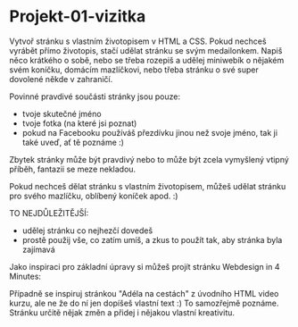 # Projekt-01-vizitka

Vytvoř stránku s vlastním životopisem v HTML a CSS. Pokud nechceš vyrábět přímo životopis, stačí udělat stránku se svým medailonkem. Napiš něco krátkého o sobě, nebo se třeba rozepiš a udělej miniwebík o nějakém svém koníčku, domácím mazlíčkovi, nebo třeba stránku o své super dovolené někde v zahraničí.

Povinné pravdivé součásti stránky jsou pouze:
- tvoje skutečné jméno
- tvoje fotka (na které jsi poznat)
- pokud na Facebooku používáš přezdívku jinou než svoje jméno, tak ji také uveď, ať tě poznáme :)

Zbytek stránky může být pravdivý nebo to může být zcela vymyšlený vtipný příběh, fantazii se meze nekladou.

Pokud nechceš dělat stránku s vlastním životopisem, můžeš udělat stránku pro svého mazlíčku, oblíbený koníček apod. :) 

TO NEJDŮLEŽITĚJŠÍ:
- udělej stránku  co nejhezčí dovedeš
- prostě použij vše, co zatím umíš, a zkus to použít tak, aby stránka byla zajímavá

Jako inspiraci pro základní úpravy si můžeš projít stránku Webdesign in 4 Minutes:


Případně se inspiruj stránkou "Adéla na cestách" z úvodního HTML video kurzu, ale ne že do ní jen dopíšeš vlastní text :) To samozřejmě poznáme. Stránku určitě nějak změn a přidej i nějakou vlastní kreativitu.

